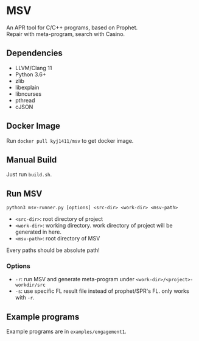 # MSV
An APR tool for C/C++ programs, based on Prophet.\
Repair with meta-program, search with Casino.

## Dependencies
* LLVM/Clang 11
* Python 3.6+
* zlib
* libexplain
* libncurses
* pthread
* cJSON

## Docker Image
Run `docker pull kyj1411/msv` to get docker image.

## Manual Build
Just run `build.sh`.

## Run MSV
`python3 msv-runner.py [options] <src-dir> <work-dir> <msv-path>`

* `<src-dir>`: root directory of project
* `<work-dir>`: working directory. work directory of project will be generated in here.
* `<msv-path>`: root directory of MSV

Every paths should be absolute path!

### Options
* `-r`: run MSV and generate meta-program under `<work-dir>/<project>-workdir/src`
* `-s`: use specific FL result file instead of prophet/SPR's FL. only works with `-r`.

## Example programs
Example programs are in `examples/engagement1`.

